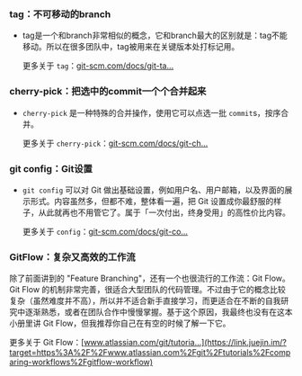 ### tag：不可移动的branch

* tag是一个和branch非常相似的概念，它和branch最大的区别就是：tag不能移动。所以在很多团队中，tag被用来在关键版本处打标记用。

  更多关于 `tag`：[git-scm.com/docs/git-ta…](https://link.juejin.im/?target=https%3A%2F%2Fgit-scm.com%2Fdocs%2Fgit-tag) 

### cherry-pick：把选中的commit一个个合并起来

* `cherry-pick` 是一种特殊的合并操作，使用它可以点选一批 `commit`s，按序合并。 

  更多关于 `cherry-pick`：[git-scm.com/docs/git-ch…](https://link.juejin.im/?target=https%3A%2F%2Fgit-scm.com%2Fdocs%2Fgit-cherry-pick) 

### git config：Git设置

* `git config` 可以对 Git 做出基础设置，例如用户名、用户邮箱，以及界面的展示形式。内容虽然多，但都不难，整体看一遍，把 Git 设置成你最舒服的样子，从此就再也不用管它了。属于「一次付出，终身受用」的高性价比内容。 

  更多关于 `config`：[git-scm.com/docs/git-co…](https://link.juejin.im/?target=https%3A%2F%2Fgit-scm.com%2Fdocs%2Fgit-config) 

### GitFlow：复杂又高效的工作流

除了前面讲到的 "Feature Branching"，还有一个也很流行的工作流：Git Flow。Git Flow 的机制非常完善，很适合大型团队的代码管理。不过由于它的概念比较复杂（虽然难度并不高），所以并不适合新手直接学习，而更适合在不断的自我研究中逐渐熟悉，或者在团队合作中慢慢掌握。基于这个原因，我最终也没有在这本小册里讲 Git Flow，但我推荐你自己在有空的时候了解一下它。

更多关于 Git Flow：[www.atlassian.com/git/tutoria…](https://link.juejin.im/?target=https%3A%2F%2Fwww.atlassian.com%2Fgit%2Ftutorials%2Fcomparing-workflows%2Fgitflow-workflow)